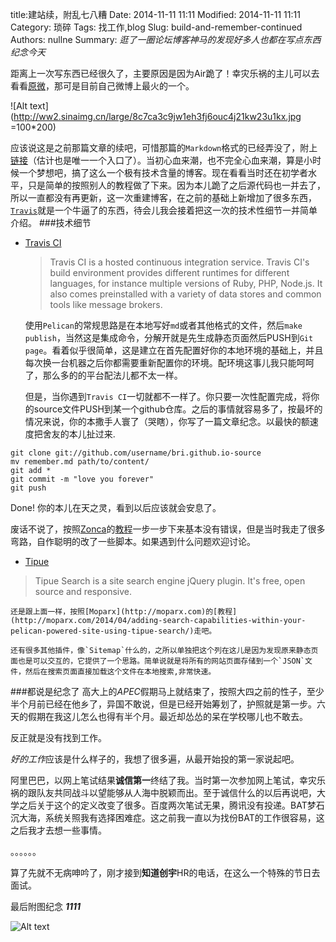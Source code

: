 title:建站续，附乱七八糟
Date: 2014-11-11 11:11
Modified: 2014-11-11 11:11
Category: 琐碎
Tags: 找工作,blog
Slug: build-and-remember-continued
Authors: nullne
Summary: 
*逛了一圈论坛博客神马的发现好多人也都在写点东西纪念今天*

距离上一次写东西已经很久了，主要原因是因为Air跪了！幸灾乐祸的主儿可以去看看[原微](http://weibo.com/2356978633/B7CNpb52w?type=comment#_rnd1415671779372)，那可是目前自己微博上最火的一个。

![Alt text](http://ww2.sinaimg.cn/large/8c7ca3c9jw1eh3fj6ouc4j21kw23u1kx.jpg =100*200)

应该说这是之前那篇文章的续吧，可惜那篇的`Markdown`格式的已经弄没了，附上[链接](nullne.com/archivi/abc.html)（估计也是唯一一个入口了）。当初心血来潮，也不完全心血来潮，算是小时候一个梦想吧，搞了这么一个极有技术含量的博客。现在看看当时还在初学者水平，只是简单的按照别人的教程做了下来。因为本儿跪了之后源代码也一并去了，所以一直都没有再更新，这一次重建博客，在之前的基础上新增加了很多东西，[`Travis`](https://travis-ci.org/)就是一个牛逼了的东西，待会儿我会接着把这一次的技术性细节一并简单介绍。
###技术细节
- [Travis CI](https://travis-ci.org/)
    >Travis CI is a hosted continuous integration service.
Travis CI's build environment provides different runtimes for different languages, for instance multiple versions of Ruby, PHP, Node.js. It also comes preinstalled with a variety of data stores and common tools like message brokers.
 

    使用`Pelican`的常规思路是在本地写好`md`或者其他格式的文件，然后`make publish`，当然这是集成命令，分解开就是先生成静态页面然后PUSH到`Git page`。看着似乎很简单，这是建立在首先配置好你的本地环境的基础上，并且每次换一台机器之后你都需要重新配置你的环境。配环境这事儿我只能呵呵了，那么多的的平台配法儿都不太一样。

    但是，当你遇到`Travis CI`一切就都不一样了。你只要一次性配置完成，将你的source文件PUSH到某一个github仓库。之后的事情就容易多了，按最坏的情况来说，你的本撒手人寰了（哭瞎），你写了一篇文章纪念。以最快的额速度把舍友的本儿扯过来.

```shell
git clone git://github.com/username/bri.github.io-source
mv remember.md path/to/content/
git add *
git commit -m "love you forever"
git push
```

Done! 你的本儿在天之灵，看到以后应该就会安息了。

废话不说了，按照[Zonca](http://zonca.github.io)的[教程](http://zonca.github.io/2013/09/automatically-build-pelican-and-publish-to-github-pages.html)一步一步下来基本没有错误，但是当时我走了很多弯路，自作聪明的改了一些脚本。如果遇到什么问题欢迎讨论。

- [Tipue](http://www.tipue.com/)
>Tipue Search is a site search engine jQuery plugin. It's free, open source and responsive.

    还是跟上面一样，按照[Moparx](http://moparx.com)的[教程](http://moparx.com/2014/04/adding-search-capabilities-within-your-pelican-powered-site-using-tipue-search/)走吧。

    还有很多其他插件，像`Sitemap`什么的，之所以单独把这个列在这儿是因为发现原来静态页面也是可以交互的，它提供了一个思路。简单说就是将所有的网站页面存储到一个`JSON`文件，然后在搜索页面直接加载这个文件在本地搜索,非常快速。
    
###都说是纪念了
高大上的*APEC*假期马上就结束了，按照大四之前的性子，至少半个月前已经在他乡了，异国不敢说，但是已经开始筹划了，护照就是第一步。六天的假期在我这儿怎么也得有半个月。最近却怂怂的呆在学校哪儿也不敢去。

反正就是没有找到工作。

*好的工作*应该是什么样子的，我想了很多遍，从最开始投的第一家说起吧。

阿里巴巴，以网上笔试结果**诚信第一**终结了我。当时第一次参加网上笔试，幸灾乐祸的跟队友共同战斗以望能够从人海中脱颖而出。至于诚信什么的以后再说吧，大学之后关于这个的定义改变了很多。百度两次笔试无果，腾讯没有投递。BAT梦石沉大海，系统关照我有选择困难症。这之前我一直以为找份BAT的工作很容易，这之后我才去想一些事情。

。。。。。。

算了先就不无病呻吟了，刚才接到**知道创宇**HR的电话，在这么一个特殊的节日去面试。

最后附图纪念 ***1111***

![Alt text](https://lh5.googleusercontent.com/-foXL3QCuRco/VGDh3Wvvy8I/AAAAAAAAADg/iwtexzazuGg/s481/yule.jpg)
